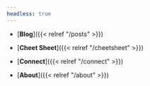 ```yaml
---
headless: true
---
```


- [**Blog**]({{< relref "/posts" >}})

- [**Cheet Sheet**]({{< relref "/cheetsheet" >}})

- [**Connect**]({{< relref "/connect" >}})

- [**About**]({{< relref "/about" >}})
